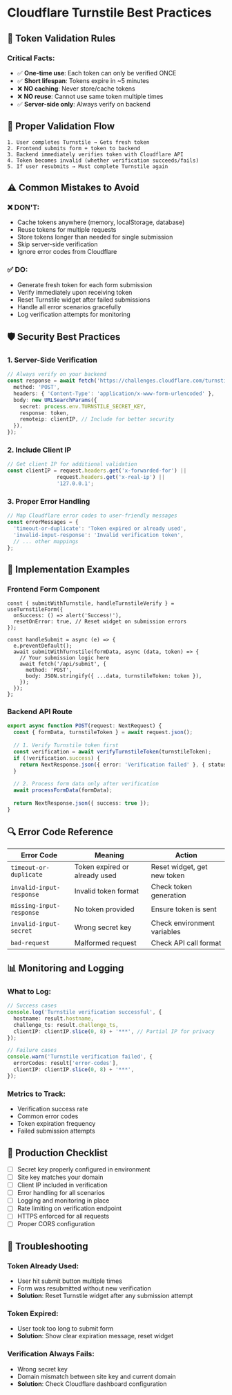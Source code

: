 # Cloudflare Turnstile Best Practices

## 🔐 Token Validation Rules

### **Critical Facts:**
- ✅ **One-time use**: Each token can only be verified ONCE
- ✅ **Short lifespan**: Tokens expire in ~5 minutes
- ❌ **NO caching**: Never store/cache tokens
- ❌ **NO reuse**: Cannot use same token multiple times
- ✅ **Server-side only**: Always verify on backend

## 🔄 Proper Validation Flow

```
1. User completes Turnstile → Gets fresh token
2. Frontend submits form + token to backend
3. Backend immediately verifies token with Cloudflare API
4. Token becomes invalid (whether verification succeeds/fails)
5. If user resubmits → Must complete Turnstile again
```

## ⚠️ Common Mistakes to Avoid

### **❌ DON'T:**
- Cache tokens anywhere (memory, localStorage, database)
- Reuse tokens for multiple requests
- Store tokens longer than needed for single submission
- Skip server-side verification
- Ignore error codes from Cloudflare

### **✅ DO:**
- Generate fresh token for each form submission
- Verify immediately upon receiving token
- Reset Turnstile widget after failed submissions
- Handle all error scenarios gracefully
- Log verification attempts for monitoring

## 🛡️ Security Best Practices

### **1. Server-Side Verification**
```typescript
// Always verify on your backend
const response = await fetch('https://challenges.cloudflare.com/turnstile/v0/siteverify', {
  method: 'POST',
  headers: { 'Content-Type': 'application/x-www-form-urlencoded' },
  body: new URLSearchParams({
    secret: process.env.TURNSTILE_SECRET_KEY,
    response: token,
    remoteip: clientIP, // Include for better security
  }),
});
```

### **2. Include Client IP**
```typescript
// Get client IP for additional validation
const clientIP = request.headers.get('x-forwarded-for') || 
                request.headers.get('x-real-ip') || 
                '127.0.0.1';
```

### **3. Proper Error Handling**
```typescript
// Map Cloudflare error codes to user-friendly messages
const errorMessages = {
  'timeout-or-duplicate': 'Token expired or already used',
  'invalid-input-response': 'Invalid verification token',
  // ... other mappings
};
```

## 📝 Implementation Examples

### **Frontend Form Component**
```tsx
const { submitWithTurnstile, handleTurnstileVerify } = useTurnstileForm({
  onSuccess: () => alert('Success!'),
  resetOnError: true, // Reset widget on submission errors
});

const handleSubmit = async (e) => {
  e.preventDefault();
  await submitWithTurnstile(formData, async (data, token) => {
    // Your submission logic here
    await fetch('/api/submit', {
      method: 'POST',
      body: JSON.stringify({ ...data, turnstileToken: token }),
    });
  });
};
```

### **Backend API Route**
```typescript
export async function POST(request: NextRequest) {
  const { formData, turnstileToken } = await request.json();
  
  // 1. Verify Turnstile token first
  const verification = await verifyTurnstileToken(turnstileToken);
  if (!verification.success) {
    return NextResponse.json({ error: 'Verification failed' }, { status: 400 });
  }
  
  // 2. Process form data only after verification
  await processFormData(formData);
  
  return NextResponse.json({ success: true });
}
```

## 🔍 Error Code Reference

| Error Code | Meaning | Action |
|------------|---------|---------|
| `timeout-or-duplicate` | Token expired or already used | Reset widget, get new token |
| `invalid-input-response` | Invalid token format | Check token generation |
| `missing-input-response` | No token provided | Ensure token is sent |
| `invalid-input-secret` | Wrong secret key | Check environment variables |
| `bad-request` | Malformed request | Check API call format |

## 📊 Monitoring and Logging

### **What to Log:**
```typescript
// Success cases
console.log('Turnstile verification successful', {
  hostname: result.hostname,
  challenge_ts: result.challenge_ts,
  clientIP: clientIP.slice(0, 8) + '***', // Partial IP for privacy
});

// Failure cases
console.warn('Turnstile verification failed', {
  errorCodes: result['error-codes'],
  clientIP: clientIP.slice(0, 8) + '***',
});
```

### **Metrics to Track:**
- Verification success rate
- Common error codes
- Token expiration frequency
- Failed submission attempts

## 🚀 Production Checklist

- [ ] Secret key properly configured in environment
- [ ] Site key matches your domain
- [ ] Client IP included in verification
- [ ] Error handling for all scenarios
- [ ] Logging and monitoring in place
- [ ] Rate limiting on verification endpoint
- [ ] HTTPS enforced for all requests
- [ ] Proper CORS configuration

## 🔧 Troubleshooting

### **Token Already Used:**
- User hit submit button multiple times
- Form was resubmitted without new verification
- **Solution**: Reset Turnstile widget after any submission attempt

### **Token Expired:**
- User took too long to submit form
- **Solution**: Show clear expiration message, reset widget

### **Verification Always Fails:**
- Wrong secret key
- Domain mismatch between site key and current domain
- **Solution**: Check Cloudflare dashboard configuration
